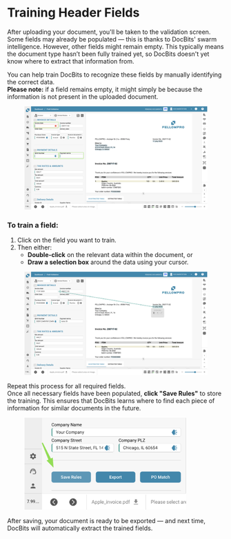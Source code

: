# Training Header Fields

After uploading your document, you'll be taken to the validation screen.\
Some fields may already be populated — this is thanks to DocBits' swarm intelligence. However, other fields might remain empty. This typically means the document type hasn’t been fully trained yet, so DocBits doesn't yet know where to extract that information from.

You can help train DocBits to recognize these fields by manually identifying the correct data. \
**Please note:** if a field remains empty, it might simply be because the information is not present in the uploaded document.

<figure><img src="../../../.gitbook/assets/header_field_training_0.png" alt=""><figcaption></figcaption></figure>

### To train a field:

1. Click on the field you want to train.
2. Then either:
   * **Double-click** on the relevant data within the document, or
   * **Draw a selection box** around the data using your cursor.

<figure><img src="../../../.gitbook/assets/header_field_training_1.png" alt=""><figcaption></figcaption></figure>

Repeat this process for all required fields.\
Once all necessary fields have been populated, **click "Save Rules"** to store the training. This ensures that DocBits learns where to find each piece of information for similar documents in the future.

<div align="left"><figure><img src="../../../.gitbook/assets/header_field_training_2.png" alt="" width="375"><figcaption></figcaption></figure></div>

After saving, your document is ready to be exported — and next time, DocBits will automatically extract the trained fields.
